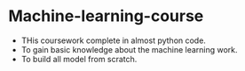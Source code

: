 # Machine-learning-course
- THis coursework  complete in almost python code.
- To gain basic knowledge about the machine learning work.
- To build all model from  scratch.
